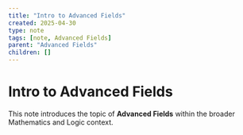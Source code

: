 ```yaml
---
title: "Intro to Advanced Fields"
created: 2025-04-30
type: note
tags: [note, Advanced Fields]
parent: "Advanced Fields"
children: []
---
```


# Intro to Advanced Fields

This note introduces the topic of **Advanced Fields** within the broader Mathematics and Logic context.
